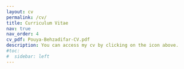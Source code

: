 ```yaml
---
layout: cv
permalink: /cv/
title: Curriculum Vitae
nav: true
nav_order: 4
cv_pdf: Pouya-Behzadifar-CV.pdf
description: You can access my cv by clicking on the icon above.
#toc:
#  sidebar: left
---
```

